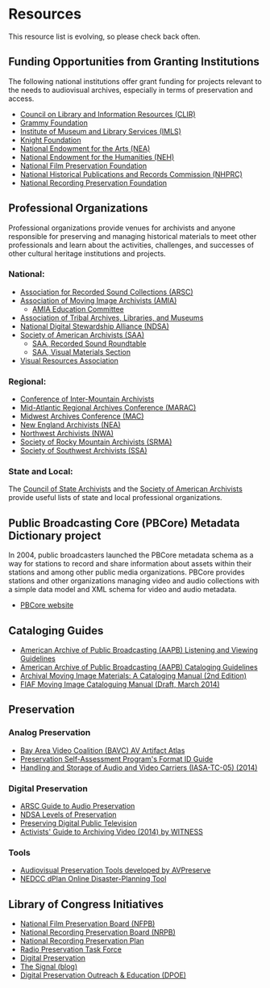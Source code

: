 # Resources

This resource list is evolving, so please check back often.


## Funding Opportunities from Granting Institutions

The following national institutions offer grant funding for projects relevant 
to the needs to audiovisual archives, especially in terms of preservation and 
access.

- [Council on Library and Information Resources (CLIR)](http://www.clir.org/)
- [Grammy Foundation](http://www.grammy.org/grammy-foundation/grants)
- [Institute of Museum and Library Services (IMLS)](http://www.imls.gov/)
- [Knight Foundation](http://www.knightfoundation.org/apply/funding-options/)
- [National Endowment for the Arts (NEA)](https://www.arts.gov/)
- [National Endowment for the Humanities (NEH)](http://www.neh.gov/grants)
- [National Film Preservation Foundation](http://www.filmpreservation.org/)
- [National Historical Publications and Records Commission (NHPRC)](http://www.archives.gov/nhprc/announcement/)
- [National Recording Preservation Foundation](http://recordingpreservation.org/)

 
## Professional Organizations

Professional organizations provide venues for archivists and anyone responsible 
for preserving and managing historical materials to meet other professionals 
and learn about the activities, challenges, and successes of other cultural 
heritage institutions and projects.

### National:

- [Association for Recorded Sound Collections (ARSC)](http://www.arsc-audio.org/index.php)
- [Association of Moving Image Archivists (AMIA)](http://www.amianet.org/)
  - [AMIA Education Committee](https://amiaeducomm.wordpress.com/)
- [Association of Tribal Archives, Libraries, and Museums](http://www.atalm.org)
- [National Digital Stewardship Alliance (NDSA)](http://ndsa.org/)
- [Society of American Archivists (SAA)](http://www2.archivists.org/)
  - [SAA, Recorded Sound Roundtable](http://www2.archivists.org/groups/recorded-sound-roundtable)
  - [SAA, Visual Materials Section](http://saavms.org)
- [Visual Resources Association](http://vraweb.org/)

### Regional:

- [Conference of Inter-Mountain Archivists](http://cimarchivists.org/)
- [Mid-Atlantic Regional Archives Conference (MARAC)](http://www.marac.info/)
- [Midwest Archives Conference (MAC)](http://www.midwestarchives.org/)
- [New England Archivists (NEA)](http://www.newenglandarchivists.org/)
- [Northwest Archivists (NWA)](http://northwestarchivistsinc.wildapricot.org/)
- [Society of Rocky Mountain Archivists (SRMA)](http://www.srmarchivists.org/)
- [Society of Southwest Archivists (SSA)](http://southwestarchivists.org/)

### State and Local:

The [Council of State Archivists](https://www.statearchivists.org) and the [Society of American Archivists](http://www2.archivists.org/assoc-orgs/directory) provide useful lists of state and local professional organizations.

## Public Broadcasting Core (PBCore) Metadata Dictionary project

In 2004, public broadcasters launched the PBCore metadata schema as a way for 
stations to record and share information about assets within their stations and 
among other public media organizations. PBCore provides stations and other 
organizations managing video and audio collections with a simple data model and 
XML schema for video and audio metadata.

- [PBCore website](http://pbcore.org/)

## Cataloging Guides

- [American Archive of Public Broadcasting (AAPB) Listening and Viewing Guidelines](https://docs.google.com/document/d/1DV6Foz-X0ID8IxmM8QlR2n10479Pmq-WmzpDk7RCzcQ/edit?usp=sharing)
- [American Archive of Public Broadcasting (AAPB) Cataloging Guidelines](https://docs.google.com/document/d/1-i3p1TvAMcAhqNxCAkvAQ7xUYUpgsMvUcJgP0PJfg2o/edit?usp=sharing)
- [Archival Moving Image Materials: A Cataloging Manual (2nd Edition)](https://archive.org/details/AMIM2)
- [FIAF Moving Image Cataloguing Manual (Draft, March 2014)](http://www.filmstandards.org/fiaf/wiki/doku.php)

## Preservation

### Analog Preservation

- [Bay Area Video Coalition (BAVC) AV Artifact Atlas](https://bavc.org/preserve-media/preservation-tools/av-artifact-atlas)
- [Preservation Self-Assessment Program's Format ID Guide](https://psap.library.illinois.edu/format-id-guide)
- [Handling and Storage of Audio and Video Carriers (IASA-TC-05) (2014)](http://www.iasa-web.org/notice_board/iasa-publishes-authoritative-guide-handling-and-storage-sound-and-video-recordings)

### Digital Preservation

- [ARSC Guide to Audio Preservation](http://www.clir.org/pubs/reports/pub164/pub164.pdf)
- [NDSA Levels of Preservation](http://www.digitalpreservation.gov/ndsa/activities/levels.html)
- [Preserving Digital Public Television](http://www.digitalpreservation.gov/partners/pdpt.html)
- [Activists' Guide to Archiving Video (2014) by WITNESS](http://archiveguide.witness.org/)

### Tools

- [Audiovisual Preservation Tools developed by AVPreserve](http://www.avpreserve.com/avpsresources/tools/)
- [NEDCC dPlan Online Disaster-Planning Tool](https://www.nedcc.org/free-resources/dplan-the-online-disaster-planning-tool)

## Library of Congress Initiatives

- [National Film Preservation Board 
(NFPB)](http://www.loc.gov/programs/national-film-preservation-board/about-this-program)
- [National Recording Preservation Board 
(NRPB)](http://www.loc.gov/rr/record/nrpb/)
- [National Recording Preservation 
Plan](http://www.loc.gov/programs/national-recording-preservation-plan/about-this-program/)
- [Radio Preservation Task 
Force](http://www.loc.gov/programs/national-recording-preservation-plan/about-this-program/radio-preservation-task-force/)
- [Digital Preservation](http://www.digitalpreservation.gov/)
- [The Signal (blog)](http://blogs.loc.gov/digitalpreservation/)
- [Digital Preservation Outreach & Education (DPOE)](http://www.digitalpreservation.gov/education/)

